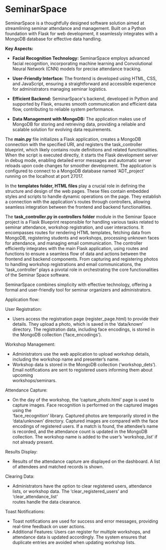 # SeminarSpace
SeminarSpace is a thoughtfully designed software solution aimed at streamlining seminar attendance and management. Built on a Python foundation with Flask for web development, it seamlessly integrates with a MongoDB database for effective data handling.

**Key Aspects:**
- **Facial Recognition Technology:** SeminarSpace employs advanced facial recognition, incorporating machine learning and Convolutional Neural Network (CNN) models for precise attendance tracking.

- **User-Friendly Interface:** The frontend is developed using HTML, CSS, and JavaScript, ensuring a straightforward and accessible experience for administrators managing seminar logistics.

- **Efficient Backend:** SeminarSpace's backend, developed in Python and supported by Flask, ensures smooth communication and efficient data flow, contributing to reliable system performance.

- **Data Management with MongoDB:** The application makes use of MongoDB for storing and retrieving data, providing a reliable and scalable solution for evolving data requirements.


The **main.py** file initializes a Flask application, creates a MongoDB connection with the specified URI, and registers the task_controller blueprint, which likely contains route definitions and related functionalities. When the script is executed directly, it starts the Flask development server in debug mode, enabling detailed error messages and automatic server reloads upon code changes for smoother development. The application is configured to connect to a MongoDB database named 'ADT_project' running on the localhost at port 27017.

In the **templates folder, HTML files** play a crucial role in defining the structure and design of the web pages. These files contain embedded styles and scripts to handle dynamic operations on the page. They establish a connection with the application's routes through controllers, allowing seamless integration between the frontend and backend functionalities.

The **task_controller.py in controllers folder** module in the Seminar Space project is a Flask Blueprint responsible for handling various tasks related to seminar attendance, workshop registration, and user interactions. It encompasses routes for rendering HTML templates, fetching data from MongoDB, registering students and workshops, processing unknown faces for attendance, and managing email communication. The controller efficiently integrates with the main Flask application, using routes and functions to ensure a seamless flow of data and actions between the frontend and backend components. From capturing and registering photos to handling workshop registrations and email communications, the 'task_controller' plays a pivotal role in orchestrating the core functionalities of the Seminar Space software.

SeminarSpace combines simplicity with effective technology, offering a formal and user-friendly tool for seminar organizers and administrators.

Application flow:

User Registration: 
  - Users access the registration page (register_page.html) to provide their details. They upload a photo, which is saved in the ‘data/known’ directory. The        registration data, including face encodings, is stored in the MongoDB collection (‘face_encodings’).

Workshop Management: 
  - Administrators use the web application to upload workshop details, including the workshop name and presenter’s name.
  - Workshop data is stored in the MongoDB collection (‘workshop_dets’). Email notifications are sent to registered users informing them about upcoming         
    workshops/seminars.

Attendance Capture: 
  - On the day of the workshop, the ‘capture_photo.html’ page is used to capture images. Face recognition is performed on the captured images using the     
    ‘face_recognition’ library. Captured photos are temporarily stored in the ‘data/unknown’ directory. Captured images are compared with the face encodings of 
    registered users. If a match is found, the attendee’s name is recorded, and the attendance count is updated in the MongoDB collection. The workshop name is 
    added to the user’s ‘workshop_list’ if not already present.

Results Display: 
  - Results of the attendance capture are displayed on the dashboard. A list of attendees and matched records is shown.
  
Clearing Data: 
  - Administrators have the option to clear registered users, attendance lists, or workshop data. The ‘clear_registered_users’ and ‘clear_attendance_list’     
    routes handle the data clearance.

Toast Notifications: 
  - Toast notifications are used for success and error messages, providing real-time feedback on user actions.
  - Additional Features: Users can register for multiple workshops, and attendance data is updated accordingly. The system ensures that duplicate entries are       avoided when updating workshop lists.
